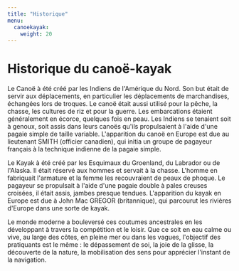 ```yaml
---
title: "Historique"
menu:
  canoekayak:
    weight: 20
---
```


# Historique du canoë-kayak

Le Canoë à été créé par les Indiens de l'Amérique du Nord. Son but était de servir aux déplacements, en particulier les déplacements de marchandises, échangées lors de troques. Le canoë était aussi utilisé pour la pêche, la chasse, les cultures de riz et pour la guerre. Les embarcations étaient généralement en écorce, quelques fois en peau. Les Indiens se tenaient soit à genoux, soit assis dans leurs canoës qu'ils propulsaient à l'aide d'une pagaie simple de taille variable. L'apparition du canoë en Europe est due au lieutenant SMITH (officier canadien), qui initia un groupe de pagayeur français à la technique indienne de la pagaie simple.

Le Kayak à été créé par les Esquimaux du Groenland, du Labrador ou de l'Alaska. Il était réservé aux hommes et servait à la chasse. L'homme en fabriquait l'armature et la femme les recouvraient de peaux de phoque. Le pagayeur se propulsait à l'aide d'une pagaie double à pales creuses croisées, il était assis, jambes presque tendues. L'apparition du kayak en Europe est due à John Mac GREGOR (britannique), qui parcourut les rivières d'Europe dans une sorte de kayak.

Le monde moderne a bouleversé ces coutumes ancestrales en les développant à travers la compétition et le loisir. Que ce soit en eau calme ou vive, au large des côtes, en pleine mer ou dans les vagues, l'objectif des pratiquants est le même : le dépassement de soi, la joie de la glisse, la découverte de la nature, la mobilisation des sens pour apprécier l'instant de la navigation.
